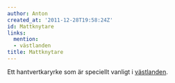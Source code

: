 ```yaml
---
author: Anton
created_at: '2011-12-28T19:58:24Z'
id: Mattknytare
links:
  mention:
  - västlanden
title: Mattknytare
---
```


Ett hantvertkaryrke som är speciellt vanligt i [västlanden].

  [västlanden]: västlanden
